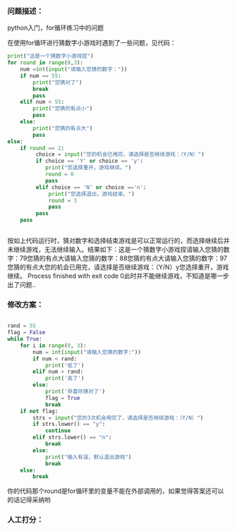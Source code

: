 ### 问题描述：
<p>python入门，for循环练习中的问题</p>
在使用for循环进行猜数字小游戏时遇到了一些问题，见代码：

```python
print("这是一个猜数字小游戏捏")
for round in range(0,3):
    num =int(input("请输入您猜的数字："))
    if num == 55:
        print("您猜对了")
        break
        pass
    elif num < 55:
        print("您猜的有点小")
        pass
    else:
        print("您猜的有点大")
        pass
else:
    if round == 2:
         choice = input("您的机会已用完，请选择是否继续游戏：（Y/N）")
         if choice == 'Y' or choice == 'y':
            print("您选择重开，游戏继续。")
            round = 0
            pass
         elif choice == 'N' or choice =='n':
             print("您选择退出，游戏结束。")
             round = 3
             pass
         pass
    pass



```
按如上代码运行时，猜对数字和选择结束游戏是可以正常运行的，而选择继续后并未继续游戏，无法继续输入。结果如下：这是一个猜数字小游戏捏请输入您猜的数字：79您猜的有点大请输入您猜的数字：88您猜的有点大请输入您猜的数字：97您猜的有点大您的机会已用完，请选择是否继续游戏：（Y/N）y您选择重开，游戏继续。
Process finished with exit code 0此时并不能继续游戏，不知道是哪一步出了问题.. 
### 修改方案：


```python

rand = 55
flag = False
while True:
    for i in range(0, 3):
        num = int(input("请输入您猜的数字:"))
        if num < rand:
            print('低了')
        elif num > rand:
            print('高了')
        else:
            print('恭喜你猜对了')
            flag = True
            break
    if not flag:
        strs = input("您的3次机会用完了，请选择是否继续游戏：（Y/N）")
        if strs.lower() == "y":
            continue
        elif strs.lower() == "n":
            break
        else:
            print("输入有误，默认退出游戏")
            break
    else:
        break

```
你的代码那个round是for循环里的变量不能在外部调用的，如果觉得答案还可以的话记得采纳哟

### 人工打分：

